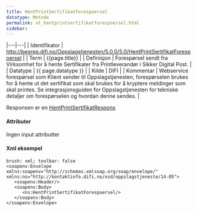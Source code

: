 ```yaml
--- 
title: HentPrintSertifikatForespoersel  
datatype: Metode
permalink: ot_hentprintsertifikatforespoersel.html
sidebar:
---
```

|---|---|
| Identifikator | <http://begrep.difi.no/Oppslagstjenesten/5.0.0/5.0/HentPrintSertifikatForespoersel> |
| Term          | {{page.title}} |
| Definisjon    | Forespørsel sendt fra Virksomhet for å hente Sertifikater fra Printleverandør i Sikker Digital Post. |
| Datatype      | {{ page.datatype }} |
| Kilde         | DIFI |
| Kommentar     | Webservice forespørsel som Klient sender til Oppslagstjenesten, forespørselen brukes for å hente ut det sertifikat som skal brukes for å kryptere meldinger som skal printes. Se integrasjonsguiden for Oppslagstjenesten for tekniske detaljer om forespørselen og hvordan denne sendes. |

Responsen er en [HentPrintSertifikatRespons](HentPrintSertifikatRespons.md)

#### Attributer

Ingen input attributter

#### Xml eksempel

``` 
brush: xml; toolbar: false
<soapenv:Envelope xmlns:soapenv="http://schemas.xmlsoap.org/soap/envelope/" xmlns:ns="http://kontaktinfo.difi.no/xsd/oppslagstjeneste/14-05">
   <soapenv:Header/>
   <soapenv:Body>
      <ns:HentPrintSertifikatForespoersel/>
   </soapenv:Body>
</soapenv:Envelope>
```

